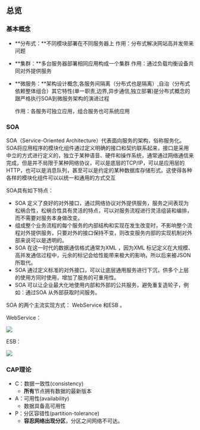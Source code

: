 ## 总览

### 基本概念

- **分布式：**不同模块部署在不同服务器上 
  作用：分布式解决网站高并发带来问题

- **集群：**多台服务器部署相同应用构成一个集群 
  作用：通过负载均衡设备共同对外提供服务

- **微服务：**架构设计概念,各服务间隔离（分布式也是隔离）,自治（分布式依赖整体组合）其它特性(单一职责,边界,异步通信,独立部署)是分布式概念的跟严格执行SOA到微服务架构的演进过程

  作用：各服务可独立应用，组合服务也可系统应用

### SOA

SOA（Service-Oriented Architecture）代表面向服务的架构，俗称服务化。SOA将应用程序的模块化组件通过定义明确的接口和契约联系起来，接口是采用中立的方式进行定义的，独立于某种语音、硬件和操作系统，通常通过网络通信来完成，但是并不局限于某种网络协议，可以是底层的TCP/IP，可以是应用层的HTTP，也可以是消息队列，甚至可以是约定的某种数据库存储形式。这使得各种各样的模块化组件可以以统一和通用的方式交互

SOA具有如下特点：

- SOA 定义了良好的对外接口，通过网络协议对外提供服务，服务之间表现为松祸合性，松祸合性具有灵活的特点，可以对服务流程进行灵活组装和编排，而不需要对服务本身做改变。
-  组成整个业务流程的每个服务的内部结构和实现在发生改变时，不影响整个流程对外提供服务，只要对外的接口保持不变，则改变服务内部的实现机制对外部来说可以是透明的。
-  SOA 在这一时代的数据通信格式通常为XML ，因为XML 标记定义在大规模、高并发通信过程中，元余的标记会给性能带来极大的影响，所以后来被JSON 所取代。
-  SOA 通过定义标准的对外接口，可以让底层通用服务进行下沉，供多个上层的使用方同时使用，增加了服务的可重用性。
- SOA 可以让企业最大化地使用内部和外部的公共服务，避免重复造轮子，例如：通过SOA 从外部获取时间服务。

SOA 的两个主流实现方式： WebService 和ESB 。

WebService：

<div>
    <image src="../res/img/webservice.png"></image>    
</div>

ESB：

<div>
    <image src="../res/img/ESB.png"></image>
</div>



### CAP理论

- C：数据一致性(consistency)
  - **所有**节点拥有数据的最新版本
- A：可用性(availability)
  - 数据具备高可用性
- P：分区容错性(partition-tolerance)
  - **容忍网络出现分区**，分区之间网络不可达。